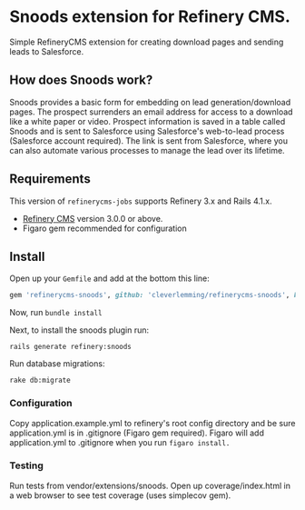 # Snoods extension for Refinery CMS.

Simple RefineryCMS extension for creating download pages and sending leads to Salesforce.

## How does Snoods work?

Snoods provides a basic form for embedding on lead generation/download pages. The prospect surrenders an email address for access to a download like a white paper or video. Prospect information is saved in a table called Snoods and is sent to Salesforce using Salesforce's web-to-lead process (Salesforce account required). The link is sent from Salesforce, where you can also automate various processes to manage the lead over its lifetime. 

## Requirements

This version of `refinerycms-jobs` supports Refinery 3.x and Rails 4.1.x.

* [Refinery CMS](http://refinerycms.com) version 3.0.0 or above.
* Figaro gem recommended for configuration

## Install

Open up your ``Gemfile`` and add at the bottom this line:

```ruby
gem 'refinerycms-snoods', github: 'cleverlemming/refinerycms-snoods', branch: 'master'
```

Now, run ``bundle install``

Next, to install the snoods plugin run:

    rails generate refinery:snoods

Run database migrations:

    rake db:migrate

### Configuration

Copy application.example.yml to refinery's root config directory and be sure application.yml is in .gitignore (Figaro gem required). Figaro will add application.yml to .gitignore when you run ``figaro install.``

### Testing

Run tests from vendor/extensions/snoods. Open up coverage/index.html in a web browser to see test coverage (uses simplecov gem).





